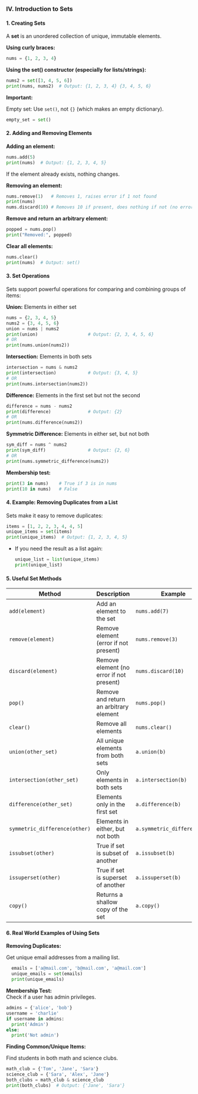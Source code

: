 ### IV. Introduction to Sets

#### **1. Creating Sets**

A **set** is an unordered collection of unique, immutable elements.

**Using curly braces:**  

```python
nums = {1, 2, 3, 4}
```
**Using the set() constructor (especially for lists/strings):**  

```python
nums2 = set([3, 4, 5, 6])
print(nums, nums2)  # Output: {1, 2, 3, 4} {3, 4, 5, 6}
```

**Important:**  

Empty set: Use `set()`, not `{}` (which makes an empty dictionary).

```python
empty_set = set()
```

#### **2. Adding and Removing Elements**

**Adding an element:**  

```python
nums.add(5)
print(nums)  # Output: {1, 2, 3, 4, 5}
```
 If the element already exists, nothing changes.

**Removing an element:**  

```python
nums.remove(1)   # Removes 1, raises error if 1 not found
print(nums)
nums.discard(10) # Removes 10 if present, does nothing if not (no error)
```

**Remove and return an arbitrary element:**  

```python
popped = nums.pop()
print("Removed:", popped)
```

**Clear all elements:**  

```python
nums.clear()
print(nums)  # Output: set()
```

#### **3. Set Operations**

Sets support powerful operations for comparing and combining groups of items:

**Union:** Elements in either set

```python
nums = {2, 3, 4, 5}
nums2 = {3, 4, 5, 6}
union = nums | nums2
print(union)                   # Output: {2, 3, 4, 5, 6}
# OR
print(nums.union(nums2))
```

**Intersection:** Elements in both sets

```python
intersection = nums & nums2
print(intersection)            # Output: {3, 4, 5}
# OR
print(nums.intersection(nums2))
```

**Difference:** Elements in the first set but not the second

```python
difference = nums - nums2
print(difference)              # Output: {2}
# OR
print(nums.difference(nums2))
```

**Symmetric Difference:** Elements in either set, but not both

```python
sym_diff = nums ^ nums2
print(sym_diff)                # Output: {2, 6}
# OR
print(nums.symmetric_difference(nums2))
```

**Membership test:**  

```python
print(3 in nums)    # True if 3 is in nums
print(10 in nums)   # False
```

#### **4. Example: Removing Duplicates from a List**

Sets make it easy to remove duplicates:

```python
items = [1, 2, 2, 3, 4, 4, 5]
unique_items = set(items)
print(unique_items)  # Output: {1, 2, 3, 4, 5}
```
- If you need the result as a list again:
  ```python
  unique_list = list(unique_items)
  print(unique_list)
  ```

#### **5. Useful Set Methods**

| Method                        | Description                              | Example                           |
|-------------------------------|------------------------------------------|-----------------------------------|
| `add(element)`                | Add an element to the set                | `nums.add(7)`                     |
| `remove(element)`             | Remove element (error if not present)    | `nums.remove(3)`                  |
| `discard(element)`            | Remove element (no error if not present) | `nums.discard(10)`                |
| `pop()`                       | Remove and return an arbitrary element   | `nums.pop()`                      |
| `clear()`                     | Remove all elements                      | `nums.clear()`                    |
| `union(other_set)`            | All unique elements from both sets       | `a.union(b)`                      |
| `intersection(other_set)`     | Only elements in both sets               | `a.intersection(b)`               |
| `difference(other_set)`       | Elements only in the first set           | `a.difference(b)`                 |
| `symmetric_difference(other)` | Elements in either, but not both         | `a.symmetric_difference(b)`       |
| `issubset(other)`             | True if set is subset of another         | `a.issubset(b)`                   |
| `issuperset(other)`           | True if set is superset of another       | `a.issuperset(b)`                 |
| `copy()`                      | Returns a shallow copy of the set        | `a.copy()`                        |

#### **6. Real World Examples of Using Sets**

**Removing Duplicates:**  
 
 Get unique email addresses from a mailing list.
 
```python
  emails = ['a@mail.com', 'b@mail.com', 'a@mail.com']
  unique_emails = set(emails)
  print(unique_emails)
```

**Membership Test:**  
Check if a user has admin privileges.

```python
admins = {'alice', 'bob'}
username = 'charlie'
if username in admins:
  print('Admin')
else:
  print('Not admin')
```

**Finding Common/Unique Items:**  

Find students in both math and science clubs.

```python
math_club = {'Tom', 'Jane', 'Sara'}
science_club = {'Sara', 'Alex', 'Jane'}
both_clubs = math_club & science_club
print(both_clubs)  # Output: {'Jane', 'Sara'}
```

